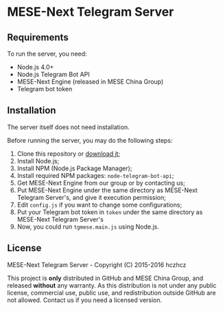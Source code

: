 MESE-Next Telegram Server
===

Requirements
---

To run the server, you need:

* Node.js 4.0+
* Node.js Telegram Bot API
* MESE-Next Engine (released in MESE China Group)
* Telegram bot token

Installation
---

The server itself does not need installation.

Before running the server, you may do the following steps:

1. Clone this repository or [download it](https://github.com/hczhcz/mese-next-telegram/archive/master.zip);
2. Install Node.js;
3. Install NPM (Node.js Package Manager);
4. Install required NPM packages: `node-telegram-bot-api`;
5. Get MESE-Next Engine from our group or by contacting us;
6. Put MESE-Next Engine under the same directory as MESE-Next Telegram Server's, and give it execution permission;
7. Edit `config.js` if you want to change some configurations;
8. Put your Telegram bot token in `token` under the same directory as MESE-Next Telegram Server's
9. Now, you could run `tgmese.main.js` using Node.js.

License
---

MESE-Next Telegram Server - Copyright (C) 2015-2016 hczhcz

This project is **only** distributed in GitHub and MESE China Group, and released **without** any warranty. As this distribution is not under any public license, commercial use, public use, and redistribution outside GitHub are not allowed. Contact us if you need a licensed version.

